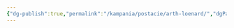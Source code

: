 ```yaml
---
{"dg-publish":true,"permalink":"/kampania/postacie/arth-loenard/","dgPassFrontmatter":true}
---
```



